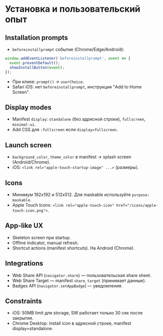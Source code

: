 # Установка и пользовательский опыт

## Installation prompts
- `beforeinstallprompt` событие (Chrome/Edge/Android):
```js
window.addEventListener('beforeinstallprompt', event => {
  event.preventDefault();
  showInstallButton(event);
});
```
- При клике: `prompt()` → `userChoice`.
- Safari iOS: нет `beforeinstallprompt`, инструкция "Add to Home Screen".

## Display modes
- Manifest `display`: `standalone` (без адресной строки), `fullscreen`, `minimal-ui`.
- Add CSS для `:fullscreen` если `display=fullscreen`.

## Launch screen
- `background_color`, `theme_color` в manifest → splash screen (Android/Chrome).
- iOS: `<link rel="apple-touch-startup-image" ...>` (размеры).

## Icons
- Минимум 192x192 и 512x512. Для maskable используйте `purpose: maskable`.
- Apple Touch Icons: `<link rel="apple-touch-icon" href="/icons/apple-touch-icon.png">`.

## App-like UX
- Skeleton screen при startup.
- Offline indicator, manual refresh.
- Shortcut actions (manifest shortcuts). На Android (Chrome).

## Integrations
- Web Share API (`navigator.share`) — пользовательская share sheet.
- Web Share Target — manifest `share_target` (принимает данные).
- Badges API (`navigator.setAppBadge`) — уведомления.

## Constraints
- iOS: 50MB limit для storage, SW работает только 30 сек после закрытия.
- Chrome Desktop: install icon в адресной строке, manifest display=standalone.


